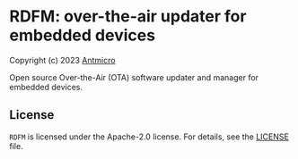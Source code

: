 # RDFM: over-the-air updater for embedded devices

Copyright (c) 2023 [Antmicro](https://www.antmicro.com)

Open source Over-the-Air (OTA) software updater and manager for embedded devices.

## License

`RDFM` is licensed under the Apache-2.0 license. For details, see the [LICENSE](LICENSE) file.
